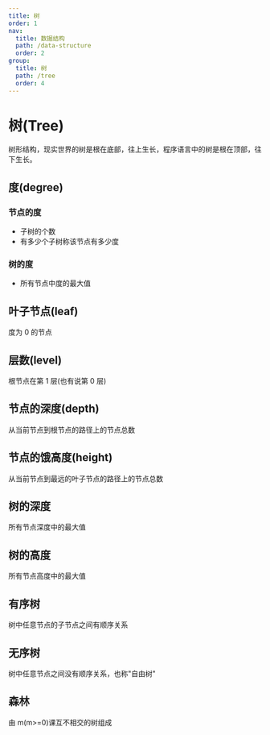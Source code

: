 ```yaml
---
title: 树
order: 1
nav:
  title: 数据结构
  path: /data-structure
  order: 2
group:
  title: 树
  path: /tree
  order: 4
---
```


# 树(Tree)

树形结构，现实世界的树是根在底部，往上生长，程序语言中的树是根在顶部，往下生长。

## 度(degree)

### 节点的度

- 子树的个数
- 有多少个子树称该节点有多少度

### 树的度

- 所有节点中度的最大值

## 叶子节点(leaf)

度为 0 的节点

## 层数(level)

根节点在第 1 层(也有说第 0 层)

## 节点的深度(depth)

从当前节点到根节点的路径上的节点总数

## 节点的饿高度(height)

从当前节点到最远的叶子节点的路径上的节点总数

## 树的深度

所有节点深度中的最大值

## 树的高度

所有节点高度中的最大值

## 有序树

树中任意节点的子节点之间有顺序关系

## 无序树

树中任意节点之间没有顺序关系，也称"自由树"

## 森林

由 m(m>=0)课互不相交的树组成
